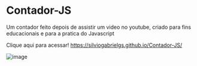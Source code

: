 # Contador-JS
 Um contador feito depois de assistir um video no youtube, criado para fins educacionais e para a pratica do Javascript

 Clique aqui para acessar! https://silviogabrielgs.github.io/Contador-JS/
 
 
 ![image](https://github.com/silviogabrielGS/Contador-JS/assets/96834160/036ce54b-d5da-4e3d-87a4-1d1e0987a5bd)

